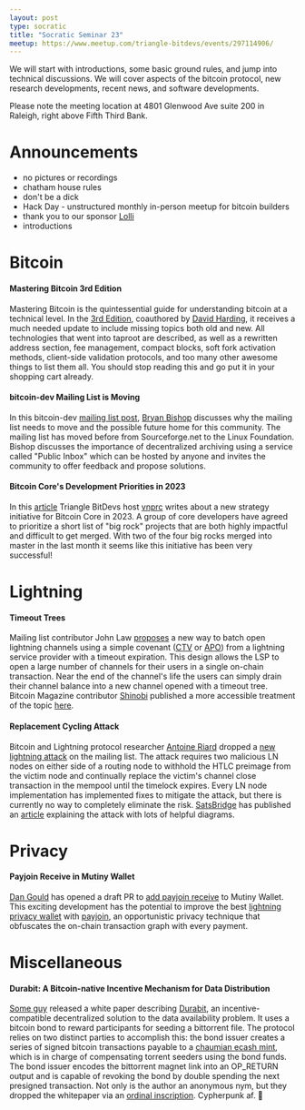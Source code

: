```yaml
---
layout: post
type: socratic
title: "Socratic Seminar 23"
meetup: https://www.meetup.com/triangle-bitdevs/events/297114906/
---
```


We will start with introductions, some basic ground rules, and jump into technical discussions. We will cover aspects of the bitcoin protocol, new research developments, recent news, and software developments.

Please note the meeting location at 4801 Glenwood Ave suite 200 in Raleigh, right above Fifth Third Bank.

# Announcements

- no pictures or recordings
- chatham house rules
- don't be a dick
- Hack Day - unstructured monthly in-person meetup for bitcoin builders
- thank you to our sponsor [Lolli](https://www.lolli.com/)
- introductions

# Bitcoin

#### Mastering Bitcoin 3rd Edition

Mastering Bitcoin is the quintessential guide for understanding bitcoin at a technical level. In the [3rd Edition](https://dtrt.org/posts/mb3e-announcement/), coauthored by [David Harding](https://njump.me/npub1syluunzwwmc70d85d9alzqc2jrc6pdur7xrax2vqpfxas6tljavsa46ksu), it receives a much needed update to include missing topics both old and new. All technologies that went into taproot are described, as well as a rewritten address section, fee management, compact blocks, soft fork activation methods, client-side validation protocols, and too many other awesome things to list them all. You should stop reading this and go put it in your shopping cart already.

#### bitcoin-dev Mailing List is Moving

In this bitcoin-dev [mailing list post](https://lists.linuxfoundation.org/pipermail/bitcoin-dev/2023-November/022134.html), [Bryan Bishop](https://twitter.com/kanzure) discusses why the mailing list needs to move and the possible future home for this community. The mailing list has moved before from Sourceforge.net to the Linux Foundation. Bishop discusses the importance of decentralized archiving using a service called "Public Inbox" which can be hosted by anyone and invites the community to offer feedback and propose solutions.

#### Bitcoin Core's Development Priorities in 2023

In this [article](https://yakihonne.com/article/naddr1qq24zd24x9xhqkpnt98rxdr4ge8ns533xcer2q3q6vzjeglr653mrmyqvu0trwaq29az753wr9th3hyrm5p63kz2zu8qxpqqqp65wzxcszp) Triangle BitDevs host [vnprc](https://njump.me/npub16vzjeglr653mrmyqvu0trwaq29az753wr9th3hyrm5p63kz2zu8qzumhgd) writes about a new strategy initiative for Bitcoin Core in 2023. A group of core developers have agreed to prioritize a short list of "big rock" projects that are both highly impactful and difficult to get merged. With two of the four big rocks merged into master in the last month it seems like this initiative has been very successful!

# Lightning

#### Timeout Trees

Mailing list contributor John Law [proposes](https://lists.linuxfoundation.org/pipermail/lightning-dev/2023-September/004092.html) a new way to batch open lightning channels using a simple covenant ([CTV](https://bitcoinops.org/en/topics/op_checktemplateverify/) or [APO](https://bitcoinops.org/en/topics/sighash_anyprevout/)) from a lightning service provider with a timeout expiration. This design allows the LSP to open a large number of channels for their users in a single on-chain transaction. Near the end of the channel's life the users can simply drain their channel balance into a new channel opened with a timeout tree. Bitcoin Magazine contributor [Shinobi](https://bitcoinmagazine.com/authors/shinobi) published a more accessible treatment of the topic [here](https://bitcoinmagazine.com/technical/timeout-trees-a-solution-to-scaling-lightning-network-lsps).

#### Replacement Cycling Attack

Bitcoin and Lightning protocol researcher [Antoine Riard](https://github.com/ariard) dropped a [new lightning attack](https://lists.linuxfoundation.org/pipermail/bitcoin-dev/2023-October/021999.html) on the mailing list. The attack requires two malicious LN nodes on either side of a routing node to withhold the HTLC preimage from the victim node and continually replace the victim's channel close transaction in the mempool until the timelock expires. Every LN node implementation has implemented fixes to mitigate the attack, but there is currently no way to completely eliminate the risk. [SatsBridge](https://twitter.com/satsbridge) has published an [article](https://medium.com/@satsbridge/lightning-replacement-cycling-attack-explained-45636e41bc6f) explaining the attack with lots of helpful diagrams.

# Privacy

#### Payjoin Receive in Mutiny Wallet

[Dan Gould](https://bitgould.com/) has opened a draft PR to [add payjoin receive](https://github.com/MutinyWallet/mutiny-node/pull/820) to Mutiny Wallet. This exciting development has the potential to improve the best [lightning privacy wallet](https://www.mutinywallet.com/) with [payjoin](https://bitcoinops.org/en/topics/payjoin/), an opportunistic privacy technique that obfuscates the on-chain transaction graph with every payment.

# Miscellaneous

#### Durabit: A Bitcoin-native Incentive Mechanism for Data Distribution

[Some guy](mailto:someguy@durabit.org) released a white paper describing [Durabit](https://github.com/4de67a207019fd4d855ef0a188b4519c/Durabit/blob/main/Durabit%20-%20A%20Bitcoin-native%20Incentive%20Mechanism%20for%20Data%20Distribution.pdf), an incentive-compatible decentralized solution to the data availability problem. It uses a bitcoin bond to reward participants for seeding a bittorrent file. The protocol relies on two distinct parties to accomplish this: the bond issuer creates a series of signed bitcoin transactions payable to a [chaumian ecash mint](https://thebitcoinmanual.com/articles/chaumian-ecash-bitcoin/), which is in charge of compensating torrent seeders using the bond funds. The bond issuer encodes the bittorrent magnet link into an OP_RETURN output and is capable of revoking the bond by double spending the next presigned transaction. Not only is the author an anonymous nym, but they dropped the whitepaper via an [ordinal inscription](https://ordinals.com/content/1e64e8a28ffec452661fa9a864454931806d35fec302ba2dcd42a900b6ca46c9i0). Cypherpunk af. 🤘

